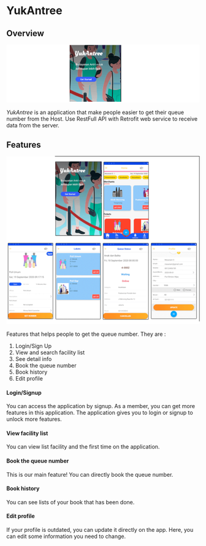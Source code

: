 # YukAntree
## Overview

<p align="center">
  <img src="/images/banner.png" alt="Banner">
</p>

_YukAntree_ is an application that make people easier to get their queue number from the Host. Use RestFull API with Retrofit web service to receive data from the server.

## Features

<p align="center">
  <img src="/images/overview.png" alt="Overview">
</p>

Features that helps people to get the queue number. They are : 
1. Login/Sign Up
2. View and search facility list
3. See detail info
4. Book the queue number
5. Book history
6. Edit profile

#### Login/Signup
You can access the application by signup. 
As a member, you can get more features in this application. The application gives you to login or signup to unlock more features.

#### View facility list
You can view list facility and the first time on the application.

#### Book the queue number
This is our main feature! You can directly book the queue number. 

#### Book history
You can see lists of your book that has been done.

#### Edit profile
If your profile is outdated, you can update it directly on the app. Here, you can edit some information you need to change.


